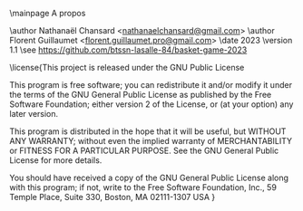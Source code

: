 \mainpage A propos

\author Nathanaël Chansard <<nathanaelchansard@gmail.com>>
\author Florent Guillaumet <<florent.guillaumet.pro@gmail.com>>
\date 2023
\version 1.1
\see https://github.com/btssn-lasalle-84/basket-game-2023


\license{This project is released under the GNU Public License

This program is free software; you can redistribute it and/or modify
it under the terms of the GNU General Public License as published by
the Free Software Foundation; either version 2 of the License, or
(at your option) any later version.

This program is distributed in the hope that it will be useful,
but WITHOUT ANY WARRANTY; without even the implied warranty of
MERCHANTABILITY or FITNESS FOR A PARTICULAR PURPOSE. See the
GNU General Public License for more details.

You should have received a copy of the GNU General Public License
along with this program; if not, write to the Free Software
Foundation, Inc., 59 Temple Place, Suite 330, Boston, MA 02111-1307 USA
}
